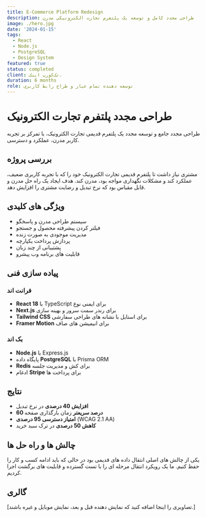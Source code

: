 ```yaml
---
title: E-Commerce Platform Redesign
description: طراحی مجدد کامل و توسعه یک پلتفرم تجارت الکترونیکی مدرن
image: ./hero.jpg
date: '2024-01-15'
tags:
  - React
  - Node.js
  - PostgreSQL
  - Design System
featured: true
status: completed
client: تک‌کورپ اینک.
duration: 6 months
role: توسعه دهنده تمام عیار و طراح رابط کاربری
---
```

# طراحی مجدد پلتفرم تجارت الکترونیک

طراحی مجدد جامع و توسعه مجدد یک پلتفرم قدیمی تجارت الکترونیک، با تمرکز بر تجربه کاربر مدرن، عملکرد و دسترسی.

## بررسی پروژه

مشتری نیاز داشت تا پلتفرم قدیمی تجارت الکترونیک خود را که با تجربه کاربری ضعیف، عملکرد کند و مشکلات نگهداری مواجه بود، مدرن کند. هدف ایجاد یک راه حل مدرن و قابل مقیاس بود که نرخ تبدیل و رضایت مشتری را افزایش دهد.

## ویژگی های کلیدی

- سیستم طراحی مدرن و پاسخگو
- فیلتر کردن پیشرفته محصول و جستجو
- مدیریت موجودی به صورت زنده
- پردازش پرداخت یکپارچه
- پشتیبانی از چند زبان
- قابلیت های برنامه وب پیشرو

## پیاده سازی فنی

### فرانت اند
- **React 18** با TypeScript برای ایمنی نوع
- **Next.js** برای رندر سمت سرور و بهینه سازی
- **Tailwind CSS** برای استایل با نشانه های طراحی سفارشی
- **Framer Motion** برای انیمیشن های صاف

### بک اند
- **Node.js** با Express.js
- پایگاه داده **PostgreSQL** با Prisma ORM
- **Redis** برای کش و مدیریت جلسه
- ادغام **Stripe** برای پرداخت ها

## نتایج

- **افزایش 40 درصدی** در نرخ تبدیل
- **60 درصد سریعتر** زمان بارگذاری صفحه
- **امتیاز دسترسی 95 درصدی** (WCAG 2.1 AA)
- **کاهش 50 درصدی** در ترک سبد خرید

## چالش ها و راه حل ها

یکی از چالش های اصلی انتقال داده های قدیمی بود در حالی که باید ادامه کسب و کار را حفظ کنیم. ما یک رویکرد انتقال مرحله ای را با تست گسترده و قابلیت های برگشت اجرا کردیم.

## گالری

[تصاویری را اینجا اضافه کنید که نمایش دهنده قبل و بعد، نمایش موبایل و غیره باشند.]

